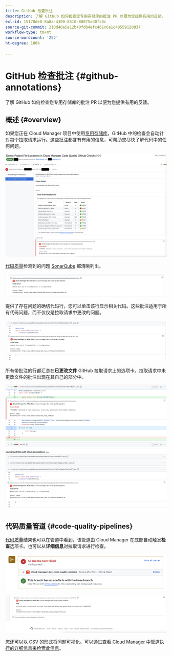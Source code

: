 ```yaml
---
title: GitHub 检查批注
description: 了解 GitHub 如何检查您专用存储库的批注 PR 以便为您提供有用的反馈。
exl-id: 15178de8-8a8a-4300-8510-88875ad0fc8c
source-git-commit: 210d40a5e12b40fd84efc461c6a1c48559120837
workflow-type: tm+mt
source-wordcount: '252'
ht-degree: 100%

---
```



# GitHub 检查批注 {#github-annotations}

了解 GitHub 如何检查您专用存储库的批注 PR 以便为您提供有用的反馈。

## 概述 {#overview}

如果您正在 Cloud Manager 项目中使用[专用存储库](private-repositories.md)，GitHub 中的检查会自动针对每个拉取请求运行。这些批注都含有有用的信息，可帮助您尽快了解代码中的任何问题。

![GitHub 检查批注的示例](assets/github-check-annotations.png)

[代码质量](/help/using/code-quality-testing.md)检测到的问题 [SonarQube](/help/using/custom-code-quality-rules.md) 都清晰列出。

![代码问题批注示例](assets/github-check-annotations-example.png)

提供了存在问题的确切代码行，您可以单击该行显示相关代码。这些批注适用于所有代码问题，而不仅仅是拉取请求中更改的问题。

![代码问题批注示例](assets/github-check-annotations-example-code.png)

所有带批注的行都汇总在&#x200B;**已更改文件** GitHub 拉取请求上的选项卡。拉取请求中未更改文件的批注出现在其自己的部分中。

![文件更改选项卡上的批注示例](assets/github-check-annotations-files-changed.png)

## 代码质量管道 {#code-quality-pipelines}

[代码质量](/help/using/code-quality-testing.md)结果也可以在管道中看到，该管道由 Cloud Manager 在底部自动触发&#x200B;**检查**&#x200B;选项卡。也可以从&#x200B;**详细信息**&#x200B;对拉取请求进行检查。

![批注示例](assets/github-check-annotations-code-quality.png)

![批注示例](assets/github-check-annotations-code-quality-2.png)

您还可以以 CSV 的形式将问题可视化。可以通过[查看 Cloud Manager 中管道执行的详细信息来检索此信息](/help/using/managing-pipelines.md)。
